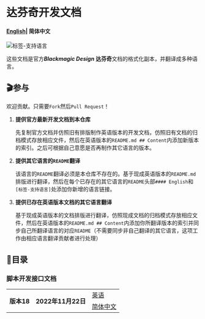 # 达芬奇开发文档

#### [English](README.md)| 简体中文

![标签-支持语言](https://img.shields.io/badge/支持语言-中文%20英文-red)

这些文档是官方***Blackmagic Design*** **达芬奇**文档的格式化副本，并翻译成多种语言。

## 🎬参与

欢迎贡献。只需要`Fork`然后`Pull Request`！

1. **提供官方最新开发文档到本仓库**

   先复制官方文档并仿照旧有排版制作英语版本的开发文档，仿照旧有文档的归档模式存放相应文件，然后在英语版本的`README.md ## Content`内添加新版本的索引。之后可根据自己意愿是否再制作其它语言的版本。

2. **提供其它语言的`README`翻译**

   该语言的`README`翻译必须是本仓库不存在的。基于现成英语版本的`README.md`排版进行翻译，然后在每个已存在的其它语言的`README`头部`#### English`和`[标签-支持语言]`处添加你新增的语言链接。

3. **提供已存在英语版本文档的其它语言翻译**

   基于现成英语版本的文档排版进行翻译，仿照现成文档的归档模式存放相应文件，然后在英语版本的`README.md ## Content`内添加你所翻译版本的索引并同步自己所翻译语言的对应`README`（不需要同步非自己翻译的其它语言，这项工作由相应语言翻译贡献者进行处理）

## 🧭目录

### 脚本开发接口文档

<table>
    <th rowspan="2">版本18</th>
    <th rowspan="2">2022年11月22日</th>
    <td><a href="scripting_API\v18\scripting_API-v18.md">英语</a></td>
    <tr>
    	<td><a href="scripting_API\v18\scripting_API-v18-zh_cn.md">简体中文</a></td>
    </tr>
</table>
